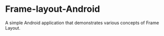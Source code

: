 # Frame-layout-Android
A simple Android application  that demonstrates various concepts of Frame Layout. 
